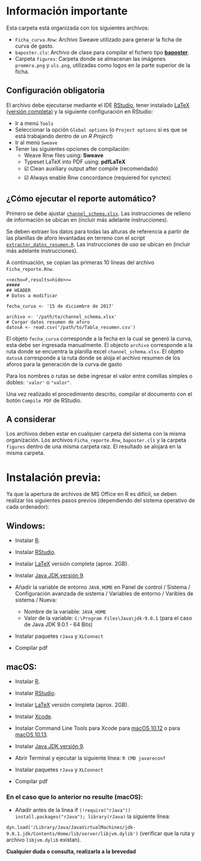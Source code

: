 # Información importante

Esta carpeta está organizada con los siguientes archivos:

  - `Ficha_curva.Rnw`: Archivo Sweave utilizado para generar la ficha de curva de gasto.
  - `baposter.cls`: Archivo de clase para compilar el fichero tipo [**baposter**](http://www.brian-amberg.de/uni/poster/baposter/baposter_guide.pdf).
  - Carpeta `figures`: Carpeta donde se almacenan las imágenes `prommra.png` y `uls.png`, utilizadas como logos en la parte superior de la ficha.
 
## Configuración obligatoria

El archivo debe ejecutarse mediante el IDE [RStudio](https://www.rstudio.com/products/rstudio/download/), tener instalado [LaTeX (versión completa)](https://www.latex-project.org/get/) y la siguiente configuración en RStudio:

 - Ir a menú `Tools`
 - Seleccionar la opción `Global options` (o `Project options` si es que se está trabajando dentro de un *R Project*)
 - Ir al menú `Sweave`
 - Tener las siguientes opciones de compilación:
   - Weave Rnw files using: **Sweave**
   - Typeset LaTeX into PDF using: **pdfLaTeX**
   - :ballot_box_with_check: Clean auxiliary output after compile (recomendado)
   - :ballot_box_with_check: Always enable Rnw concordance (requiered for synctex)

## ¿Cómo ejecutar el reporte automático? 

Primero se debe ajustar [`channel_schema.xlsx`](https://github.com/aldotapia/rating_curve/tree/master/Data/Sheets). Las instrucciones de relleno de información se ubican en (incluir más adelante instrucciones).

Se deben extraer los datos para todas las alturas de referencia a partir de las planillas de aforo levantadas en terreno con el script [`extractor_datos_resumen.R`](https://github.com/aldotapia/rating_curve/blob/master/R/extractor_datos_resumen.R). Las instrucciones de uso se ubican en (incluir más adelante instrucciones).

A continuación, se copian las primeras 10 líneas del archivo `Ficha_reporte.Rnw`.

    <<echo=F,results=hide>>=
    #####
    ## HEADER
    # Datos a modificar
    
    fecha_curva <- '15 de diciembre de 2017'
    
    archivo <- '/path/to/channel_schema.xlsx'
    # Cargar datos resumen de aforo
    datosA <- read.csv('/path/to/Tabla_resumen.csv')

El objeto `fecha_curva` corresponde a la fecha en la cual se generó la curva, esta debe ser ingresada manualmente. El objecto `archivo` corresponde a la ruta donde se encuentra la planilla excel `channel_schema.xlsx`. El objeto `datosA` corresponde a la ruta donde se aloja el archivo resumen de los aforos para la generación de la curva de gasto

Para los nombres o rutas se debe ingresar el valor entre comillas simples o dobles: `'valor'` o `"valor"`.

Una vez realizado el procedimiento descrito, compilar el documento con el botón `Compile PDF` de RStudio.

## A considerar

Los archivos deben estar en cualquier carpeta del sistema con la misma organización. Los archivos `Ficha_reporte.Rnw`, `baposter.cls` y la carpeta `figures` dentro de una misma carpeta raíz. El resultado se alojará en la misma carpeta.

# Instalación previa:

Ya que la apertura de archivos de MS Office en R es difícil, se deben realizar los siguientes pasos previos (dependiendo del sistema operativo de cada ordenador):

## Windows:

 - Instalar [R](https://cran.r-project.org/bin/windows/).
 
 - Instalar [RStudio](https://www.rstudio.com/products/rstudio/download/#download).

 - Instalar [LaTeX](https://www.latex-project.org/get/) versión completa (aprox. 2GB).

 - Instalar [Java JDK versión 9](http://www.oracle.com/technetwork/java/javase/downloads/jdk9-downloads-3848520.html).

 - Añadir la variable de entorno `JAVA_HOME` en Panel de control / Sistema / Configuración avanzada de sistema / Variables de entorno / Varibles de sistema / Nueva:

   - Nombre de la variable: `JAVA_HOME`
   - Valor de la variable: `C:\Program Files\Java\jdk-9.0.1` (para el caso de Java JDK 9.0.1 - 64 Bits)

 - Instalar paquetes `rJava` y `XLConnect`

 - Compilar pdf

## macOS:

 - Instalar [R](https://cran.r-project.org/bin/macosx/).
 
 - Instalar [RStudio](https://www.rstudio.com/products/rstudio/download/#download).

 - Instalar [LaTeX](https://www.latex-project.org/get/) versión completa (aprox. 2GB).
 
 - Instalar [Xcode](https://developer.apple.com/xcode/).

 - Instalar Command Line Tools para Xcode para [macOS 10.12](https://download.developer.apple.com/Developer_Tools/Command_Line_Tools_macOS_10.12_for_Xcode_9.1/Command_Line_Tools_macOS_10.12_for_Xcode_9.1.dmg) o para [macOS 10.13](https://download.developer.apple.com/Developer_Tools/Command_Line_Tools_macOS_10.13_for_Xcode_9.1/Command_Line_Tools_macOS_10.13_for_Xcode_9.1.dmg).

 - Instalar [Java JDK versión 9](http://www.oracle.com/technetwork/java/javase/downloads/jdk9-downloads-3848520.html).

 - Abrir Terminal y ejecutar la siguiente línea: `R CMD javareconf`

 - Instalar paquetes `rJava` y `XLConnect`

 - Compilar pdf

### En el caso que lo anterior no resulte (macOS):

 - Añadir antes de la línea if `(!require("rJava")) install.packages("rJava"); library(rJava)` la siguiente línea:

`dyn.load('/Library/Java/JavaVirtualMachines/jdk-9.0.1.jdk/Contents/Home/lib/server/libjvm.dylib')` (verificar que la ruta y archivo `libjvm.dylib` existan).

**Cualquier duda o consulta, realizarla a la brevedad**
